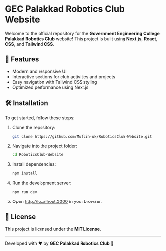 # GEC Palakkad Robotics Club Website

Welcome to the official repository for the **Government Engineering College Palakkad Robotics Club** website! This project is built using **Next.js**, **React**, **CSS**, and **Tailwind CSS**.

## 🚀 Features
- Modern and responsive UI
- Interactive sections for club activities and projects
- Easy navigation with Tailwind CSS styling
- Optimized performance using Next.js

## 🛠 Installation
To get started, follow these steps:

1. Clone the repository:
   ```sh
   git clone https://github.com/Muflih-uk/RoboticsClub-Website.git
   ```
2. Navigate into the project folder:
   ```sh
   cd RoboticsClub-Website
   ```
3. Install dependencies:
   ```sh
   npm install
   ```
4. Run the development server:
   ```sh
   npm run dev
   ```
5. Open [http://localhost:3000](http://localhost:3000) in your browser.

## 📄 License
This project is licensed under the **MIT License**.

---
Developed with ❤️ by **GEC Palakkad Robotics Club** 🚀

